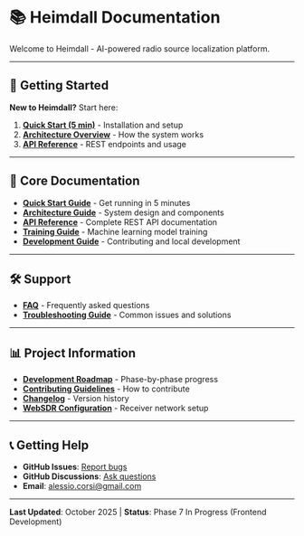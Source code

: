 # 📚 Heimdall Documentation

Welcome to Heimdall - AI-powered radio source localization platform.

---

## 🚀 Getting Started

**New to Heimdall?** Start here:

1. **[Quick Start (5 min)](QUICK_START.md)** - Installation and setup
2. **[Architecture Overview](ARCHITECTURE.md)** - How the system works
3. **[API Reference](API.md)** - REST endpoints and usage

---

## 📖 Core Documentation

- **[Quick Start Guide](QUICK_START.md)** - Get running in 5 minutes
- **[Architecture Guide](ARCHITECTURE.md)** - System design and components
- **[API Reference](API.md)** - Complete REST API documentation
- **[Training Guide](TRAINING.md)** - Machine learning model training
- **[Development Guide](DEVELOPMENT.md)** - Contributing and local development

---

## 🛠️ Support

- **[FAQ](FAQ.md)** - Frequently asked questions
- **[Troubleshooting Guide](troubleshooting_guide.md)** - Common issues and solutions

---

## 📊 Project Information

- **[Development Roadmap](../AGENTS.md)** - Phase-by-phase progress
- **[Contributing Guidelines](../CONTRIBUTING.md)** - How to contribute
- **[Changelog](../CHANGELOG.md)** - Version history
- **[WebSDR Configuration](../WEBSDRS.md)** - Receiver network setup

---

## 📞 Getting Help

- **GitHub Issues**: [Report bugs](https://github.com/fulgidus/heimdall/issues)
- **GitHub Discussions**: [Ask questions](https://github.com/fulgidus/heimdall/discussions)
- **Email**: alessio.corsi@gmail.com

---

**Last Updated**: October 2025 | **Status**: Phase 7 In Progress (Frontend Development)
